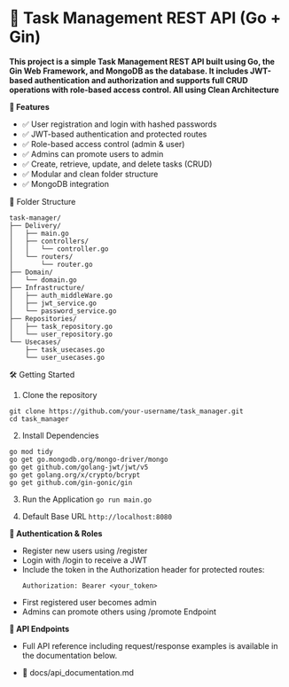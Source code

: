 # 📝 Task Management REST API (Go + Gin)
**This project is a simple Task Management REST API built using Go, the Gin Web Framework, and MongoDB as the database. It includes JWT-based authentication and authorization and supports full CRUD operations with role-based access control. All using Clean Architecture**

**🚀 Features**
- ✅ User registration and login with hashed passwords
- ✅ JWT-based authentication and protected routes
- ✅ Role-based access control (admin & user)
- ✅ Admins can promote users to admin
- ✅ Create, retrieve, update, and delete tasks (CRUD)
- ✅ Modular and clean folder structure
- ✅ MongoDB integration

📂 Folder Structure
```task-manager/
task-manager/
├── Delivery/
│   ├── main.go
│   ├── controllers/
│   │   └── controller.go
│   └── routers/
│       └── router.go
├── Domain/
│   └── domain.go
├── Infrastructure/
│   ├── auth_middleWare.go
│   ├── jwt_service.go
│   └── password_service.go
├── Repositories/
│   ├── task_repository.go
│   └── user_repository.go
└── Usecases/
    ├── task_usecases.go
    └── user_usecases.go

```


🛠️ Getting Started
1. Clone the repository
```
git clone https://github.com/your-username/task_manager.git
cd task_manager
```
2. Install Dependencies
```
go mod tidy
go get go.mongodb.org/mongo-driver/mongo
go get github.com/golang-jwt/jwt/v5
go get golang.org/x/crypto/bcrypt
go get github.com/gin-gonic/gin
```
3. Run the Application
```go run main.go```

4. Default Base URL
```http://localhost:8080```

**🔐 Authentication & Roles**
- Register new users using /register
- Login with /login to receive a JWT
- Include the token in the Authorization header for protected routes:
  ```
  Authorization: Bearer <your_token>
  ```
- First registered user becomes admin
- Admins can promote others using /promote Endpoint

**🧪 API Endpoints**
- Full API reference including request/response examples is available in the documentation below.

- 📄 docs/api_documentation.md


